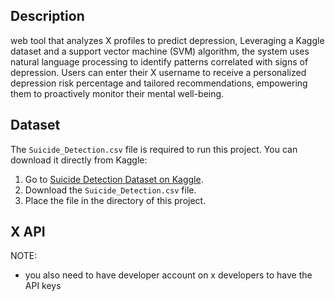 ## Description
web tool that analyzes X profiles to predict depression, Leveraging a Kaggle dataset and a support vector machine (SVM) algorithm, the system uses natural language processing to identify patterns correlated with signs of depression. Users can enter their X username to receive a personalized depression risk percentage and tailored recommendations, empowering them to proactively monitor their mental well-being.

## Dataset
The `Suicide_Detection.csv` file is required to run this project. You can download it directly from Kaggle:

1. Go to [Suicide Detection Dataset on Kaggle](https://www.kaggle.com/competitions/demand-forecasting-kernels-only/data?select=train.csv).
2. Download the `Suicide_Detection.csv` file.
3. Place the file in the directory of this project.

## X API
   NOTE:
   - you also need to have developer account on x developers to have the API keys
